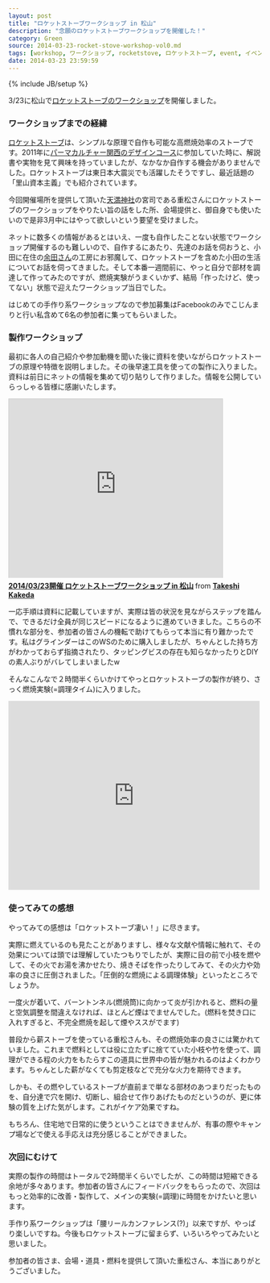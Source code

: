 ```yaml
---
layout: post
title: "ロケットストーブワークショップ in 松山"
description: "念願のロケットストーブワークショップを開催した！"
category: Green
source: 2014-03-23-rocket-stove-workshop-vol0.md
tags: [workshop, ワークショップ, rocketstove, ロケットストーブ, event, イベント, 愛媛, Ehime, permaculture, パーマカルチャー]
date: 2014-03-23 23:59:59
---
```

{% include JB/setup %}

3/23に松山で[ロケットストーブのワークショップ](http://goo.gl/frWyzB)を開催しました。

### ワークショップまでの経緯

[ロケットストーブ](http://goo.gl/yB71W)は、シンプルな原理で自作も可能な高燃焼効率のストーブです。2011年に[パーマカルチャー関西のデザインコース](http://pckansai.exblog.jp/21353101/)に参加していた時に、解説書や実物を見て興味を持っていましたが、なかなか自作する機会がありませんでした。ロケットストーブは東日本大震災でも活躍したそうですし、最近話題の「里山資本主義」でも紹介されています。

今回開催場所を提供して頂いた[天満神社](http://jinja.info/)の宮司である重松さんにロケットストーブのワークショップをやりたい旨の話をした所、会場提供と、御自身でも使いたいので是非3月中にはやって欲しいという要望を受けました。

ネットに数多くの情報があるとはいえ、一度も自作したことない状態でワークショップ開催するのも難しいので、自作するにあたり、先達のお話を伺おうと、小田に在住の[余田さん](http://ameblo.jp/inaka-de-gootara/)の工房にお邪魔して、ロケットストーブを含めた小田の生活についてお話を伺ってきました。そして本番一週間前に、やっと自分で部材を調達して作ってみたのですが、燃焼実験がうまくいかず、結局「作ったけど、使ってない」状態で迎えたワークショップ当日でした。

はじめての手作り系ワークショップなので参加募集はFacebookのみでこじんまりと行い私含めて6名の参加者に集ってもらいました。

### 製作ワークショップ

最初に各人の自己紹介や参加動機を聞いた後に資料を使いながらロケットストーブの原理や特徴を説明しました。その後早速工具を使っての製作に入りました。資料は前日にネットの情報を集めて切り貼りして作りました。情報を公開していらっしゃる皆様に感謝いたします。

<iframe src="http://www.slideshare.net/slideshow/embed_code/32647467" width="425" height="355" frameborder="0" marginwidth="0" marginheight="0" scrolling="no" style="border:1px solid #CCC; border-width:1px 1px 0; margin-bottom:5px; max-width: 100%;" allowfullscreen> </iframe> <div style="margin-bottom:5px"> <strong> <a href="https://www.slideshare.net/kkd/20140323-in" title="2014/03/23開催 ロケットストーブワークショップ in 松山" target="_blank">2014/03/23開催 ロケットストーブワークショップ in 松山</a> </strong> from <strong><a href="http://www.slideshare.net/kkd" target="_blank">Takeshi Kakeda</a></strong> </div>

一応手順は資料に記載していますが、実際は皆の状況を見ながらステップを踏んで、できるだけ全員が同じスピードになるように進めていきました。こちらの不慣れな部分を、参加者の皆さんの機転で助けてもらって本当に有り難かったです。私はグラインダーはこのWSのために購入しましたが、ちゃんとした持ち方がわかっておらず指摘されたり、タッピングビスの存在も知らなかったりとDIYの素人ぶりがバレてしまいましたw 

そんなこんなで２時間半くらいかけてやっとロケットストーブの製作が終り、さっく燃焼実験(=調理タイム)に入りました。

<iframe src="https://www.flickr.com/photos/kakeda/13393638814/in/set-72157642876928855/player/" width="500" height="375" frameborder="0" allowfullscreen webkitallowfullscreen mozallowfullscreen oallowfullscreen msallowfullscreen></iframe>

### 使ってみての感想

やってみての感想は「ロケットストーブ凄い！」に尽きます。

実際に燃えているのも見たことがありますし、様々な文献や情報に触れて、その効果については頭では理解していたつもりでしたが、実際に目の前で小枝を燃やして、その火でお湯を沸かせたり、焼きそばを作ったりしてみて、その火力や効率の良さに圧倒されました。「圧倒的な燃焼による調理体験」といったところでしょうか。

一度火が着いて、バーントンネル(燃焼筒)に向かって炎が引かれると、燃料の量と空気調整を間違えなければ、ほとんど煙はでませんでした。(燃料を焚き口に入れすぎると、不完全燃焼を起して煙やススがでます)

普段から薪ストーブを使っている重松さんも、その燃焼効率の良さには驚かれていました。これまで燃料としては役に立たずに捨てていた小枝や竹を使って、調理ができる程の火力をもたらすこの道具に世界中の皆が魅かれるのはよくわかります。ちゃんとした薪がなくても剪定枝などで充分な火力を期待できます。

しかも、その燃やしているストーブが直前まで単なる部材のあつまりだったものを、自分達で穴を開け、切断し、組合せて作りあげたものだというのが、更に体験の質を上げた気がします。これがイケア効果ですね。

もちろん、住宅地で日常的に使うということはできませんが、有事の際やキャンプ場などで使える手応えは充分感じることができました。

### 次回にむけて

実際の製作の時間はトータルで2時間半くらいでしたが、この時間は短縮できる余地が多々あります。参加者の皆さんにフィードバックをもらったので、次回はもっと効率的に改善・製作して、メインの実験(=調理)に時間をかけたいと思います。

手作り系ワークショップは「腰リールカンファレンス(?)」以来ですが、やっぱり楽しいですね。今後もロケットストーブに留まらず、いろいろやってみたいと思いました。

参加者の皆さま、会場・道具・燃料を提供して頂いた重松さん、本当にありがとうございました。

